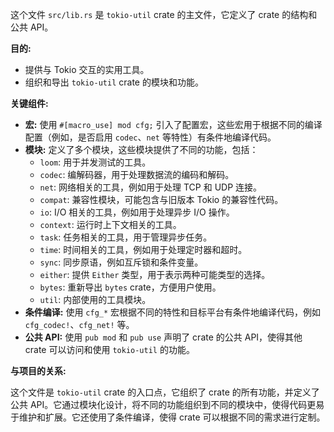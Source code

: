 这个文件 `src/lib.rs` 是 `tokio-util` crate 的主文件，它定义了 crate 的结构和公共 API。

**目的:**

*   提供与 Tokio 交互的实用工具。
*   组织和导出 `tokio-util` crate 的模块和功能。

**关键组件:**

*   **宏:** 使用 `#[macro_use] mod cfg;` 引入了配置宏，这些宏用于根据不同的编译配置（例如，是否启用 `codec`、`net` 等特性）有条件地编译代码。
*   **模块:** 定义了多个模块，这些模块提供了不同的功能，包括：
    *   `loom`: 用于并发测试的工具。
    *   `codec`: 编解码器，用于处理数据流的编码和解码。
    *   `net`: 网络相关的工具，例如用于处理 TCP 和 UDP 连接。
    *   `compat`: 兼容性模块，可能包含与旧版本 Tokio 的兼容性代码。
    *   `io`: I/O 相关的工具，例如用于处理异步 I/O 操作。
    *   `context`: 运行时上下文相关的工具。
    *   `task`: 任务相关的工具，用于管理异步任务。
    *   `time`: 时间相关的工具，例如用于处理定时器和超时。
    *   `sync`: 同步原语，例如互斥锁和条件变量。
    *   `either`: 提供 `Either` 类型，用于表示两种可能类型的选择。
    *   `bytes`: 重新导出 `bytes` crate，方便用户使用。
    *   `util`: 内部使用的工具模块。
*   **条件编译:** 使用 `cfg_*` 宏根据不同的特性和目标平台有条件地编译代码，例如 `cfg_codec!`、`cfg_net!` 等。
*   **公共 API:** 使用 `pub mod` 和 `pub use` 声明了 crate 的公共 API，使得其他 crate 可以访问和使用 `tokio-util` 的功能。

**与项目的关系:**

这个文件是 `tokio-util` crate 的入口点，它组织了 crate 的所有功能，并定义了公共 API。它通过模块化设计，将不同的功能组织到不同的模块中，使得代码更易于维护和扩展。它还使用了条件编译，使得 crate 可以根据不同的需求进行定制。
